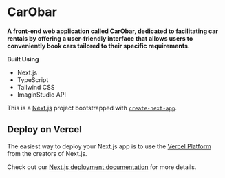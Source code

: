 # CarObar

**A front-end web application called CarObar, dedicated to facilitating car rentals by offering a user-friendly interface that allows users to conveniently book cars tailored to their specific requirements.**

**Built Using**
- Next.js
- TypeScript
- Tailwind CSS
- ImaginStudio API

This is a [Next.js](https://nextjs.org/) project bootstrapped with [`create-next-app`](https://github.com/vercel/next.js/tree/canary/packages/create-next-app).

## Deploy on Vercel

The easiest way to deploy your Next.js app is to use the [Vercel Platform](https://vercel.com/new?utm_medium=default-template&filter=next.js&utm_source=create-next-app&utm_campaign=create-next-app-readme) from the creators of Next.js.

Check out our [Next.js deployment documentation](https://nextjs.org/docs/deployment) for more details.
